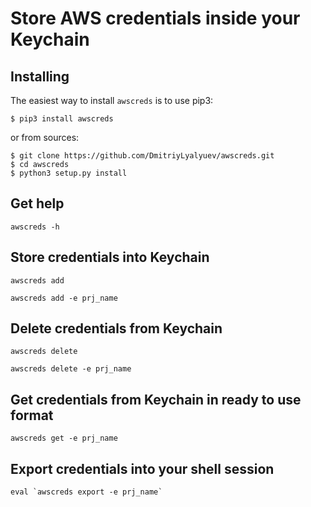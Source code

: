 # Store AWS credentials inside your Keychain

## Installing

The easiest way to install `awscreds` is to use pip3:

    $ pip3 install awscreds

or from sources:

    $ git clone https://github.com/DmitriyLyalyuev/awscreds.git
    $ cd awscreds
    $ python3 setup.py install

## Get help

`awscreds -h`

## Store credentials into Keychain

`awscreds add`

`awscreds add -e prj_name`

## Delete credentials from Keychain

`awscreds delete`

`awscreds delete -e prj_name`

## Get credentials from Keychain in ready to use format

`awscreds get -e prj_name`

## Export credentials into your shell session

```
eval `awscreds export -e prj_name`
```
